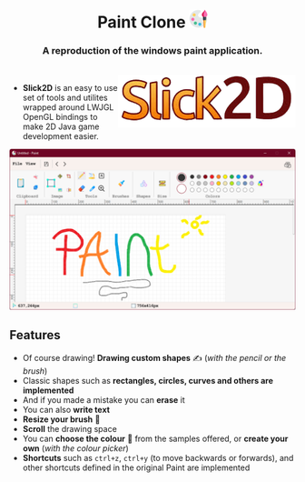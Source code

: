 <div align="center">
  <h1 align="center">
        Paint Clone
   <img src="MDImages/001-paint.png" />
  </h1>

  <h3 align="center">A reproduction of the windows paint application.</h3>
</div>

<br/>

<img align="right" src="MDImages/slick2D-logo.png" />

* **Slick2D** is an easy to use set of tools and utilites wrapped around LWJGL OpenGL bindings to make 2D Java game development easier.

![screenshot](MDImages/screenshot.png)

## Features

* Of course drawing! **Drawing custom shapes** ✍ (*with the pencil or the brush*)
* Classic shapes such as **rectangles, circles, curves and others are implemented**
* And if you made a mistake you can **erase** it
* You can also **write text**
* **Resize your brush** 📏
* **Scroll** the drawing space
* You can **choose the colour** 🎨 from the samples offered, or **create your own** (*with the colour picker*)
* **Shortcuts** such as `ctrl+z`, `ctrl+y` (to move backwards or forwards), and other shortcuts defined in the original Paint are implemented
